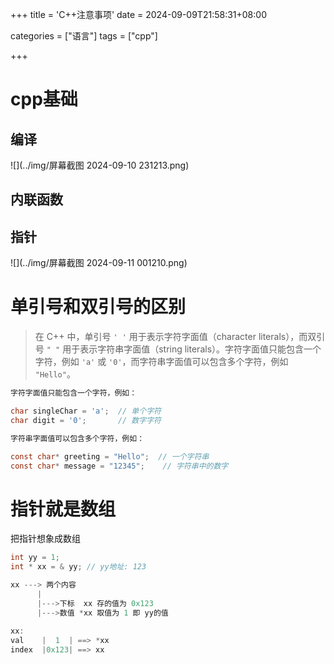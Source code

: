 +++
title = 'C++注意事项'
date = 2024-09-09T21:58:31+08:00

categories = ["语言"] 
tags = ["cpp"]

+++

# cpp基础

## 编译

![](../img/屏幕截图 2024-09-10 231213.png)



## 内联函数





## 指针

![](../img/屏幕截图 2024-09-11 001210.png)











# 单引号和双引号的区别


>在 C++ 中，单引号 `' '` 用于表示字符字面值（character literals），而双引号 `" "` 用于表示字符串字面值（string literals）。字符字面值只能包含一个字符，例如 `'a'` 或 `'0'`，而字符串字面值可以包含多个字符，例如 `"Hello"`。       

```c
字符字面值只能包含一个字符，例如：    

char singleChar = 'a';  // 单个字符
char digit = '0';       // 数字字符

字符串字面值可以包含多个字符，例如：

const char* greeting = "Hello";  // 一个字符串
const char* message = "12345";    // 字符串中的数字
```



# 指针就是数组

把指针想象成数组          



```c
int yy = 1;
int * xx = & yy; // yy地址: 123

xx ---> 两个内容
      | 
      |--->下标  xx 存的值为 0x123
      |--->数值 *xx 取值为 1 即 yy的值
  
xx:
val    |  1  | ==> *xx
index  |0x123| ==> xx




```





















